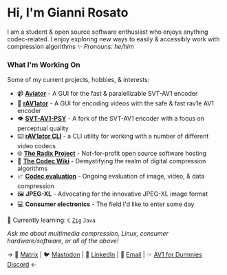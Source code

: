 # Hi, I'm Gianni Rosato

I am a student & open source software enthusiast who enjoys anything codec-related. I enjoy exploring new ways to easily & accessibly work with compression algorithms ✨
*Pronouns: he/him*

### What I'm Working On

Some of my current projects, hobbies, & interests:

- 📹 **[Aviator](https://wiki.x266.mov/docs/utilities/Aviator)** - A GUI for the fast & paralellizable SVT-AV1 encoder
- 🎥 **[rAV1ator](https://wiki.x266.mov/docs/utilities/rAV1ator)** - A GUI for encoding videos with the safe & fast rav1e AV1 encoder
- 👁️ **[SVT-AV1-PSY](https://github.com/gianni-rosato/svt-av1-psy)** - A fork of the SVT-AV1 encoder with a focus on perceptual quality
- ⌨️ **[rAV1ator CLI](https://wiki.x266.mov/docs/utilities/rav1ator-cli)** - a CLI utility for working with a number of different video codecs
- 🌐 **[The Radix Project](https://radixproject.org)** - Not-for-profit open source software hosting
- 📖 **[The Codec Wiki](https://wiki.x266.mov/)** - Demystifying the realm of digital compression algorithms
- 📈 **[Codec evaluation](https://giannirosato.com/blog/)** - Ongoing evaluation of image, video, & data compression
- 🖼️ **JPEG-XL** - Advocating for the innovative JPEG-XL image format
- 💻️ **Consumer electronics** - The field I'd like to enter some day

🌱 Currently learning: `C` [`Zig`](https://ziglang.org/) `Java`

*Ask me about multimedia compression, Linux, consumer hardware/software, or all of the above!*

-> 📲 [Matrix](https://matrix.to/#/@computerbustr:matrix.org) | 🐦️ [Mastodon](https://disobey.net/@gianni) | 🧾 [LinkedIn](https://www.linkedin.com/in/gianni-r-52487124b/) | 📧 [Email](mailto:grosatowork@proton.me) | ☞ [AV1 for Dummies Discord](https://discord.gg/bbQD5MjDr3) <-

<!--
**gianni-rosato/gianni-rosato** is a ✨ _special_ ✨ repository because its `README.md` (this file) appears on your GitHub profile.

Here are some ideas to get you started:

- 🔭 I’m currently working on ...
- 🌱 I’m currently learning ...
- 👯 I’m looking to collaborate on ...
- 🤔 I’m looking for help with ...
- 💬 Ask me about ...
- 📫 How to reach me: ...
- 😄 Pronouns: ...
- ⚡ Fun fact: ...
-->
